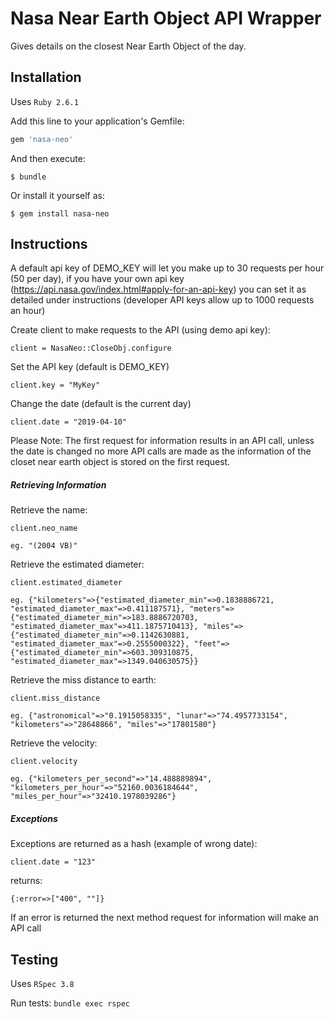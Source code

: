 # Nasa Near Earth Object API Wrapper

Gives details on the closest Near Earth Object of the day.

## Installation

Uses `Ruby 2.6.1`

Add this line to your application's Gemfile:

```ruby
gem 'nasa-neo'
```

And then execute:

    $ bundle

Or install it yourself as:

    $ gem install nasa-neo

## Instructions
A default api key of DEMO_KEY will let you make up to 30 requests per hour (50 per day), if you have your own api key (https://api.nasa.gov/index.html#apply-for-an-api-key) you can set it as detailed under instructions (developer API keys allow up to 1000 requests an hour)

Create client to make requests to the API (using demo api key):

```
client = NasaNeo::CloseObj.configure
```

Set the API key (default is DEMO_KEY)
```
client.key = "MyKey"
```

Change the date (default is the current day)
```
client.date = "2019-04-10"
```
Please Note: The first request for information results in an API call, unless the date is changed no more API calls are made as the information of the closet near earth object is stored on the first request.

##### Retrieving Information

Retrieve the name:

```
client.neo_name

eg. "(2004 VB)"
```


Retrieve the estimated diameter:

```
client.estimated_diameter

eg. {"kilometers"=>{"estimated_diameter_min"=>0.1838886721, "estimated_diameter_max"=>0.411187571}, "meters"=>{"estimated_diameter_min"=>183.8886720703, "estimated_diameter_max"=>411.1875710413}, "miles"=>{"estimated_diameter_min"=>0.1142630881, "estimated_diameter_max"=>0.2555000322}, "feet"=>{"estimated_diameter_min"=>603.309310875, "estimated_diameter_max"=>1349.040630575}}
```


Retrieve the miss distance to earth:

```
client.miss_distance

eg. {"astronomical"=>"0.1915058335", "lunar"=>"74.4957733154", "kilometers"=>"28648866", "miles"=>"17801580"}
```


Retrieve the velocity:

```
client.velocity

eg. {"kilometers_per_second"=>"14.488889894", "kilometers_per_hour"=>"52160.0036184644", "miles_per_hour"=>"32410.1978039286"}
```

##### Exceptions

Exceptions are returned as a hash (example of wrong date):
```
client.date = "123"
```
returns:
```
{:error=>["400", ""]}
```
If an error is returned the next method request for information will make an API call


## Testing

Uses `RSpec 3.8`

Run tests:
`bundle exec rspec`
